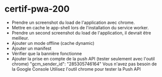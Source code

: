 # certif-pwa-200

* Prendre un screenshot du load de l'application avec chrome.
* Mettre en cache le app-shell lors de l'installation du service worker.
* Prendre un second screenshot du load de l'application, il devrait être meilleur.
* Ajouter un mode offline (cache dynamic)
* Ajouter un manifest
* Vérifier que la bannière fonctionne
* Ajouter la prise en compte de la push API (tester seulement avec l'outil chrome)
      "gcm_sender_id": "285305746164"
      Vous n'avez pas besoin de la Google Console
      Utilisez l'outil chrome pour tester la Push API
